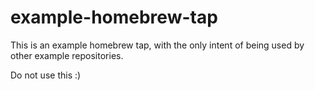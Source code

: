 # example-homebrew-tap

This is an example homebrew tap, with the only intent of being used by other example repositories.

Do not use this :) 
